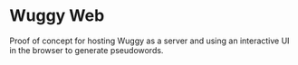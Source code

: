 # Wuggy Web

Proof of concept for hosting Wuggy as a server and using an interactive UI in the browser to generate pseudowords.

